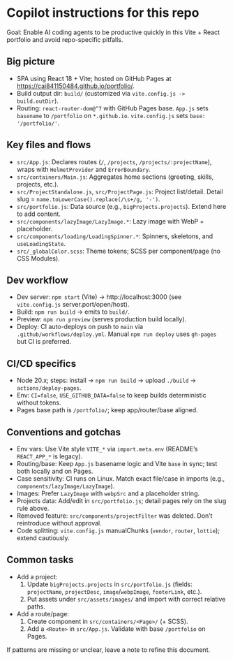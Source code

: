 # Copilot instructions for this repo

Goal: Enable AI coding agents to be productive quickly in this Vite + React portfolio and avoid repo-specific pitfalls.

## Big picture
- SPA using React 18 + Vite; hosted on GitHub Pages at https://cai841150484.github.io/portfolio/.
- Build output dir: `build/` (customized via `vite.config.js -> build.outDir`).
- Routing: `react-router-dom@^7` with GitHub Pages base. `App.js` sets `basename` to `/portfolio` on `*.github.io`. `vite.config.js` sets `base: '/portfolio/'`.

## Key files and flows
- `src/App.js`: Declares routes (`/`, `/projects`, `/projects/:projectName`), wraps with `HelmetProvider` and `ErrorBoundary`.
- `src/containers/Main.js`: Aggregates home sections (greeting, skills, projects, etc.).
- `src/ProjectStandalone.js`, `src/ProjectPage.js`: Project list/detail. Detail slug = `name.toLowerCase().replace(/\s+/g, '-')`.
- `src/portfolio.js`: Data source (e.g., `bigProjects.projects`). Extend here to add content.
- `src/components/lazyImage/LazyImage.*`: Lazy image with WebP + placeholder.
- `src/components/loading/LoadingSpinner.*`: Spinners, skeletons, and `useLoadingState`.
- `src/_globalColor.scss`: Theme tokens; SCSS per component/page (no CSS Modules).

## Dev workflow
- Dev server: `npm start` (Vite) → http://localhost:3000 (see `vite.config.js` server.port/open/host).
- Build: `npm run build` → emits to `build/`.
- Preview: `npm run preview` (serves production build locally).
- Deploy: CI auto-deploys on push to `main` via `.github/workflows/deploy.yml`. Manual `npm run deploy` uses `gh-pages` but CI is preferred.

## CI/CD specifics
- Node 20.x; steps: install → `npm run build` → upload `./build` → `actions/deploy-pages`.
- Env: `CI=false`, `USE_GITHUB_DATA=false` to keep builds deterministic without tokens.
- Pages base path is `/portfolio/`; keep app/router/base aligned.

## Conventions and gotchas
- Env vars: Use Vite style `VITE_*` via `import.meta.env` (README’s `REACT_APP_*` is legacy).
- Routing/base: Keep `App.js` basename logic and Vite `base` in sync; test both locally and on Pages.
- Case sensitivity: CI runs on Linux. Match exact file/case in imports (e.g., `components/lazyImage/LazyImage`).
- Images: Prefer `LazyImage` with `webpSrc` and a placeholder string.
- Projects data: Add/edit in `src/portfolio.js`; detail pages rely on the slug rule above.
- Removed feature: `src/components/projectFilter` was deleted. Don’t reintroduce without approval.
- Code splitting: `vite.config.js` manualChunks (`vendor`, `router`, `lottie`); extend cautiously.

## Common tasks
- Add a project:
  1) Update `bigProjects.projects` in `src/portfolio.js` (fields: `projectName`, `projectDesc`, `image`/`webpImage`, `footerLink`, etc.).
  2) Put assets under `src/assets/images/` and import with correct relative paths.
- Add a route/page:
  1) Create component in `src/containers/<Page>/` (+ SCSS).
  2) Add a `<Route>` in `src/App.js`. Validate with base `/portfolio` on Pages.

If patterns are missing or unclear, leave a note to refine this document.
